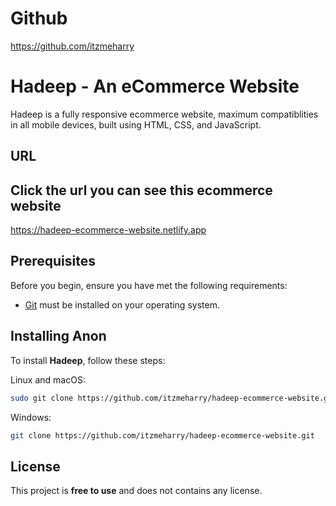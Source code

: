 # Github
https://github.com/itzmeharry

# Hadeep - An eCommerce Website

Hadeep is a fully responsive ecommerce website, maximum compatiblities in all mobile devices, built using HTML, CSS, and JavaScript.

## URL
## Click the url you can see this ecommerce website

https://hadeep-ecommerce-website.netlify.app

## Prerequisites

Before you begin, ensure you have met the following requirements:

* [Git](https://git-scm.com/downloads "Download Git") must be installed on your operating system.

## Installing Anon

To install **Hadeep**, follow these steps:

Linux and macOS:

```bash
sudo git clone https://github.com/itzmeharry/hadeep-ecommerce-website.git
```

Windows:

```bash
git clone https://github.com/itzmeharry/hadeep-ecommerce-website.git
```
## License

This project is **free to use** and does not contains any license.
